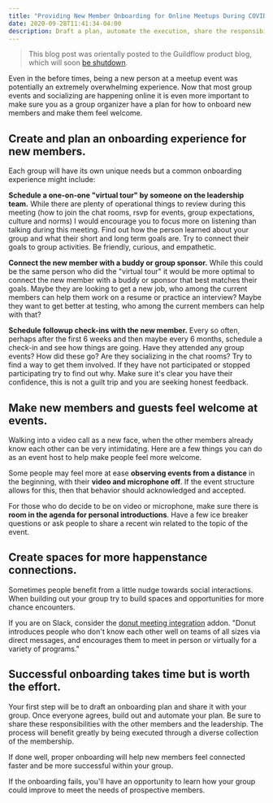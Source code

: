 ```yaml
---
title: "Providing New Member Onboarding for Online Meetups During COVID"
date: 2020-09-28T11:41:34-04:00
description: Draft a plan, automate the execution, share the responsibilities, learn how to better serve your members.
---
```


> This blog post was orientally posted to the Guildflow product blog, which will soon [be shutdown](/posts/2021/10/guildflow-shutdown/).

Even in the before times, being a new person at a meetup event was potentially an extremely overwhelming experience. Now that most group events and socializing are happening online it is even more important to make sure you as a group organizer have a plan for how to onboard new members and make them feel welcome.

## Create and plan an onboarding experience for new members.

Each group will have its own unique needs but a common onboarding experience might include:

**Schedule a one-on-one "virtual tour" by someone on the leadership team.** While there are plenty of operational things to review during this meeting (how to join the chat rooms, rsvp for events, group expectations, culture and norms) I would encourage you to focus more on listening than talking during this meeting. Find out how the person learned about your group and what their short and long term goals are. Try to connect their goals to group activities. Be friendly, curious, and empathetic.

**Connect the new member with a buddy or group sponsor.** While this could be the same person who did the "virtual tour" it would be more optimal to connect the new member with a buddy or sponsor that best matches their goals. Maybe they are looking to get a new job, who among the current members can help them work on a resume or practice an interview? Maybe they want to get better at testing, who among the current members can help with that?

**Schedule followup check-ins with the new member.** Every so often, perhaps after the first 6 weeks and then maybe every 6 months, schedule a check-in and see how things are going. Have they attended any group events? How did these go? Are they socializing in the chat rooms? Try to find a way to get them involved. If they have not participated or stopped participating try to find out why. Make sure it's clear you have their confidence, this is not a guilt trip and you are seeking honest feedback.

## Make new members and guests feel welcome at events.

Walking into a video call as a new face, when the other members already know each other can be very intimidating. Here are a few things you can do as an event host to help make people feel more welcome.

Some people may feel more at ease **observing events from a distance** in the beginning, with their **video and microphone off**. If the event structure allows for this, then that behavior should acknowledged and accepted.

For those who do decide to be on video or microphone, make sure there is **room in the agenda for personal introductions**. Have a few ice breaker questions or ask people to share a recent win related to the topic of the event.

## Create spaces for more happenstance connections.

Sometimes people benefit from a little nudge towards social interactions. When building out your group try to build spaces and opportunities for more chance encounters. 

If you are on Slack, consider the [donut meeting integration](https://phillyelixir.slack.com/apps/A11MJ51SR-donut) addon. "Donut introduces people who don't know each other well on teams of all sizes via direct messages, and encourages them to meet in person or virtually for a variety of programs."

## Successful onboarding takes time but is worth the effort.

Your first step will be to draft an onboarding plan and share it with your group. Once everyone agrees, build out and automate your plan. Be sure to share these responsibilities with the other members and the leadership. The process will benefit greatly by being executed through a diverse collection of the membership. 

If done well, proper onboarding will help new members feel connected faster and be more successful within your group.

If the onboarding fails, you'll have an opportunity to learn how your group could improve to meet the needs of prospective members.
